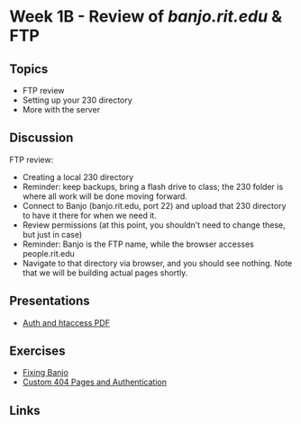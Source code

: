 # Week 1B - Review of *banjo.rit.edu* & FTP

## Topics
- FTP review
- Setting up your 230 directory
- More with the server

## Discussion
FTP review:
   - Creating a local 230 directory
   - Reminder: keep backups, bring a flash drive to class; the 230 folder is where all work will be done moving forward.
   - Connect to Banjo (banjo.rit.edu, port 22) and upload that 230 directory to have it there for when we need it.
   - Review permissions (at this point, you shouldn’t need to change these, but just in case)
   - Reminder: Banjo is the FTP name, while the browser accesses people.rit.edu
   - Navigate to that directory via browser, and you should see nothing. Note that we will be building actual pages shortly.

## Presentations
- [Auth and htaccess PDF](../docs/Auth_and_htaccess.pdf)

## Exercises
- [Fixing Banjo](../exercises/FixingBanjo.zip)
- [Custom 404 Pages and Authentication](../exercises/Custom_404_Auth_start.zip)

## Links
